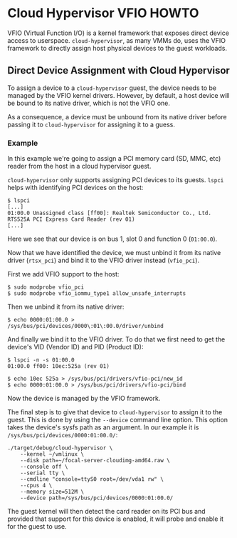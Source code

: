 # Cloud Hypervisor VFIO HOWTO

VFIO (Virtual Function I/O) is a kernel framework that exposes direct device
access to userspace. `cloud-hypervisor`, as many VMMs do, uses the VFIO
framework to directly assign host physical devices to the guest workloads.

## Direct Device Assignment with Cloud Hypervisor

To assign a device to a `cloud-hypervisor` guest, the device needs to be managed
by the VFIO kernel drivers. However, by default, a host device will be bound to
its native driver, which is not the VFIO one.

As a consequence, a device must be unbound from its native driver before passing
it to `cloud-hypervisor` for assigning it to a guess.

### Example

In this example we're going to assign a PCI memory card (SD, MMC, etc) reader
from the host in a cloud hypervisor guest.

`cloud-hypervisor` only supports assigning PCI devices to its guests. `lspci`
helps with identifying PCI devices on the host:

```
$ lspci
[...]
01:00.0 Unassigned class [ff00]: Realtek Semiconductor Co., Ltd. RTS525A PCI Express Card Reader (rev 01)
[...]
```

Here we see that our device is on bus 1, slot 0 and function 0 (`01:00.0`).

Now that we have identified the device, we must unbind it from its native driver
(`rtsx_pci`) and bind it to the VFIO driver instead (`vfio_pci`).

First we add VFIO support to the host:

```
$ sudo modprobe vfio_pci
$ sudo modprobe vfio_iommu_type1 allow_unsafe_interrupts
```

Then we unbind it from its native driver:

```
$ echo 0000:01:00.0 > /sys/bus/pci/devices/0000\:01\:00.0/driver/unbind
```

And finally we bind it to the VFIO driver. To do that we first need to get the
device's VID (Vendor ID) and PID (Product ID):

```
$ lspci -n -s 01:00.0
01:00.0 ff00: 10ec:525a (rev 01)

$ echo 10ec 525a > /sys/bus/pci/drivers/vfio-pci/new_id
$ echo 0000:01:00.0 > /sys/bus/pci/drivers/vfio-pci/bind
```

Now the device is managed by the VFIO framework.

The final step is to give that device to `cloud-hypervisor` to assign it to the
guest. This is done by using the `--device` command line option. This option
takes the device's sysfs path as an argument. In our example it is
`/sys/bus/pci/devices/0000:01:00.0/`:

```
./target/debug/cloud-hypervisor \
    --kernel ~/vmlinux \
    --disk path=~/focal-server-cloudimg-amd64.raw \
    --console off \
    --serial tty \
    --cmdline "console=ttyS0 root=/dev/vda1 rw" \
    --cpus 4 \
    --memory size=512M \
    --device path=/sys/bus/pci/devices/0000:01:00.0/
```

The guest kernel will then detect the card reader on its PCI bus and provided
that support for this device is enabled, it will probe and enable it for the
guest to use.
